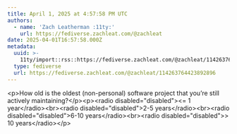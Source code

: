 ```yaml
---
title: April 1, 2025 at 4:57:58 PM UTC
authors:
  - name: 'Zach Leatherman :11ty:'
    url: https://fediverse.zachleat.com/@zachleat
date: 2025-04-01T16:57:58.000Z
metadata:
  uuid: >-
    11ty/import::rss::https://fediverse.zachleat.com/@zachleat/114263764423892896
  type: fediverse
  url: https://fediverse.zachleat.com/@zachleat/114263764423892896
---
```

\<p>How old is the oldest (non-personal) software project that you’re still actively maintaining?\</p>\<p>\<radio disabled="disabled">&lt;= 1 year\</radio>\<br>\<radio disabled="disabled">2-5 years\</radio>\<br>\<radio disabled="disabled">6-10 years\</radio>\<br>\<radio disabled="disabled">&gt; 10 years\</radio>\</p>
